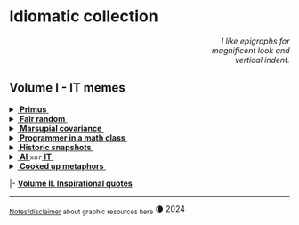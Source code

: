 # Idiomatic collection

<div dir="rtl"><i>I like epigraphs for<br/>magnificent look and<br>.vertical indent</i></div>

## Volume I - IT memes

<details>
<summary><ins>&nbsp;<b>Primus</b>&nbsp;</ins></summary>
&nbsp;
  
![West meets East](https://img.shields.io/badge/West_meets-East-yellow) ![Mobilis in Mobili](https://img.shields.io/badge/Mobilis-in_Mobili-blue)

[![... then IT must be a waterfall.](../../../_rsc/_img/memes/ITLearnWaterfall_horiz.png)](../../../software/)

The grains of truth in this wisdom:

* No other knowledge erodes so quickly as the IT tech stack - languages/scripts, markup, frameworks, and their IDEs, UX styles emerge, submerge, and mutate with the year's pace.<sup>:violin:</sup>
* In the orthogonal  (to time) dimension a developer can't stick to a favorite syntax and must be fluent in a wide techno spectrum.

&nbsp;&nbsp;&nbsp;&nbsp;&nbsp;&nbsp;<sup>:violin:</sup> <sub>Javascript/HTML, which one learned in 2000, remains only as basic syntax. It went through numerous libs, polyfills, jQuery, and other cool tools and at the moment transformed into single-page frameworks, which rule the web dev.</sub>

**Escape?**

> Don't swim against the current. Stay in the river, become the river; and the river is already going to the sea. This is the great teaching.\
— _Rajneesh, aka Osho_ (1931-1990)

Translated east-to-west this means: find a sinecure in a big company.

---------
</details>

<details>
<summary><ins>&nbsp;<b>Fair random</b>&nbsp;</ins></summary>
&nbsp;
  
![Genius](https://img.shields.io/badge/💡-Genius-blue)

<picture><img alt="Guaranteed random by fair dice roll" src="../../../_rsc/_img/memes/IT-meme.random-number.png" /></picture><br/><br/>

And ... the twist! It was a real random number, while algorithms generate only pseudo-random ones.

As the extraordinary [John von&nbsp;Neumann](../quotes/README+/contributors/README.md#John-von-Neumann) stressed:

> Anyone who considers arithmetical methods of producing random digits is, of course, in a state of sin.

---------
</details>

<details>
<summary><ins>&nbsp;<b>Marsupial covariance</b>&nbsp;</ins></summary>
&nbsp;

![DRY principle](https://img.shields.io/badge/clean_code-Oz-cyan)  ![clean code](https://img.shields.io/badge/DRY-🇦🇺-yellow) ![fact check](https://img.shields.io/badge/Fact❓-Check❗-green)  

<table>
  <tr>
    <td width="50%">
      <a href="https://www.snopes.com/fact-check/shoot-me-kangaroo-down-sport/"><b>&nbsp;🦘Object-oriented kangaroos 🇦🇺&nbsp;</b></a>
    </td>
    <td>
    Just for illustration
    </td>
  </tr>
  <tr valign="top">
    <td>
      <a href="../../../_rsc/_backup/ref/Marsupial/">downloaded safe-copy</a> <br />if the URL above doesn't work
    </td>
    <td>
      <a href="../../../_rsc/_img/photo/misc/2024.AU-KangarooClearsFence(Nathan Xuebsy).jpg">
        <img src="../../../_rsc/_img/photo/misc/2024.AU-KangarooClearsFence(Nathan Xuebsy)_thumb250px.jpg" 
          alt="&nbsp;a flying kangaroo"   
          title="A kangaroo clears a fence in Beveridge, 37 km north of Melbourne's CBD (snapshot by Nathan Xuebsy, 2024)"></a>
    </td>
  </tr>
</table>

---------

</details>

<details>
<summary><ins>&nbsp;<b>Programmer in a math class</b>&nbsp;</ins></summary>
&nbsp;

![IT meets math](https://img.shields.io/badge/CTRL+F-X-blue) ![IT meets math](https://img.shields.io/badge/IT_meets-math-yellow)

<picture><img alt="Here is X. Calm down Pythagoras" src="../../../_rsc/_img/memes/PythagoreanTheorem_findX.jpg" /></picture><br/><br/>

Justified: abilities in exact sciences are no longer a prerequisite for applied programming. 
It's normal to neglect a triage algorithm implementation (that a platform provides) rather than to write one's own or even comprehend/differentiate one.

---------
</details>

<details>
<summary><ins>&nbsp;<b>Historic snapshots</b>&nbsp;</ins></summary>

### :cd: When disks were indeed hard and strong skills in IT were in no way exaggerated requirements...

<picture><img alt="The year 1956: loading an IBM disk to rent" src="../../../_rsc/_img/photo/hist/IBM350_1956.jpg" /></picture><br/><br/>

### 🗃️ Tell her about debugging 

<picture><img alt="LIFE Magazine in 1957 predicts both e-cars and FSD" src="../../../_rsc/_img/photo/hist/1966.punch_cards-stack.jpg" /></picture><br/>

A stack of punch cards for a casual program. I'm proud to have a [little experience](../essays/README+/punchcard.md) of dealing with them

### Full self-drive "next year" since 2014? 1957!

<picture><img alt="LIFE Magazine in 1957 predicts both e-cars and FSD" src="../../../_rsc/_img/snap/media/1957.02.25_LIFE_Page8_FSD.jpg" /></picture><br/>

> ELECTRICITY MAY BE THE DRIVER. One day your car may speed along an electric highway, its speed and steering automatically controlled by electronic devices embedded in the road.\
_LIFE Magazine, 25 Feb 1957, Page&nbsp;8 (Available on Google Books)_

---------

</details>

<details>
<summary><ins>&nbsp;<b>AI</b>&nbsp;</ins><code>xor</code><ins>&nbsp;<b>IT</b>&nbsp;</ins></summary>
<a name="AIxorIT"></a>&nbsp;

![Cheat GPT](https://img.shields.io/badge/Bridge-in_time-blue) ![Cheat GPT](https://img.shields.io/badge/Cheat-GPT-yellow) ![Stochastic Sam](https://img.shields.io/badge/Stochastic-🦜-white) 

[![AI: 1500s vs 2020s](../../../_rsc/_img/memes/AI_medieval_now-spot_the_diff.jpg)](../essays/README+/AI-2020s.md)

<sub>Answer: Homunculus shows the middle finger on the left hand.</sub>

<mark>P.S.</mark> I swear that concocting this collage I was unaware of _Hubert Dreyfus_'s "Alchemy and AI", 1965. 

---

</details>

<details>
<summary><ins>&nbsp;<b>Cooked up metaphors</b>&nbsp;</ins></summary>

#### Deployment tenses

🚧🐝🚧 ... WORK in PROGRESS ... 🚧:bee:🚧

<table>
  <tr>
    <td>PAST was PERFECT</td>
  </tr>
  <tr>
     <td><picture><img src="../../../_rsc/_img/af/convent.jpg" alt="&nbsp;&nbsp;&nbsp;Monks, Medieval convent" 
        alt="&nbsp;&nbsp;&nbsp;Image of convent" title="It worked on my ..." width="200" /></picture></td>
    <td><picture><img src="../../../_rsc/_img/photo/hist/1966.punch_cards-stack.jpg" alt="punchcard stack" title="Pucnhcards ..." width="200" /></picture></td>
    <td><picture><img alt="&nbsp;&nbsp;&nbsp;Personal Computer" " width="200" /></picture></td>
    <td><picture><img alt="&nbsp;&nbsp;&nbsp;Image of cloud" width="200" /></picture></td>
    <td><picture><img src="../../../_rsc/_img/symbols/phys/MIT-qubit_500px.jpg"
        alt="&nbsp;&nbsp;&nbsp;Imagine a qubit" width="200" title=" Image credit: MIT, Awschalom Group, D. Laorenza"  /></picture></td>
  </tr>
  <tr>
    <td>It worked in my convent</td>
    <td>It worked on my floor</td>
    <td><b>It worked on my PC</b></td>
    <td>It's working in my cloud</td>
    <td>It will work on my qubits</td>
  </tr>

VOAYGER

 1 / 0 COMMAND !

</table>

---

</details>

|- [**Volume&nbsp;II. Inspirational quotes**](../quotes/README+/inspirational.md) 

---

<sub>[Notes/disclaimer](../../../_rsc) about graphic resources here</sub> 🌘 2024
